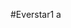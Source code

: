 #Everstar1
a

<html lang="en">
<head>
    <meta charset="UTF-8">
    <meta name="viewport" content="width=device-width, initial-scale=1.0">
    <title>Everstars</title>
    <style>
        h1 {
            background-color: blue;
        }

        P {
            font-size: 100PX;
            background-color: aqua;
            border: 5px solid darkgray;
        }
    </style>
</head>
<body>
    <h1>Everstars</h1>
    <p>IS THE BEST</p>
</body>
</html>
